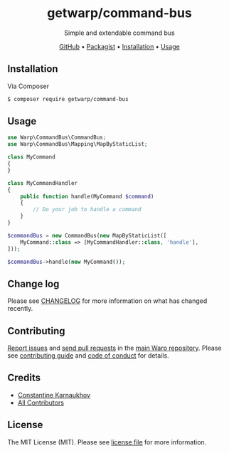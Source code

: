 <div align="center">

# getwarp/command-bus

Simple and extendable command bus

[GitHub][link-github] •
[Packagist][link-packagist] •
[Installation](#installation) •
[Usage](#usage)

</div>

## Installation

Via Composer

```bash
$ composer require getwarp/command-bus
```

## Usage

```php
use Warp\CommandBus\CommandBus;
use Warp\CommandBus\Mapping\MapByStaticList;

class MyCommand
{
}

class MyCommandHandler
{
    public function handle(MyCommand $command)
    {
        // Do your job to handle a command
    }
}

$commandBus = new CommandBus(new MapByStaticList([
    MyCommand::class => [MyCommandHandler::class, 'handle'],
]));

$commandBus->handle(new MyCommand());
```

## Change log

Please see [CHANGELOG](CHANGELOG.md) for more information on what has changed recently.

## Contributing

[Report issues][link-issues] and [send pull requests][link-pulls] in the [main Warp repository][link-monorepo]. Please
see [contributing guide][link-contributing] and [code of conduct][link-code-of-conduct] for details.

## Credits

- [Constantine Karnaukhov][link-author]
- [All Contributors][link-contributors]

## License

The MIT License (MIT). Please see [license file](LICENSE.md) for more information.

[link-github]: https://github.com/getwarp/command-bus
[link-packagist]: https://packagist.org/packages/getwarp/command-bus
[link-author]: https://github.com/hustlahusky
[link-contributors]: ../../contributors
[link-monorepo]: https://github.com/getwarp/warp
[link-issues]: https://github.com/getwarp/warp/issues
[link-pulls]: https://github.com/getwarp/warp/pulls
[link-contributing]: https://github.com/getwarp/warp/blob/3.1.x/CONTRIBUTING.md
[link-code-of-conduct]: https://github.com/getwarp/.github/blob/main/CODE_OF_CONDUCT.md
